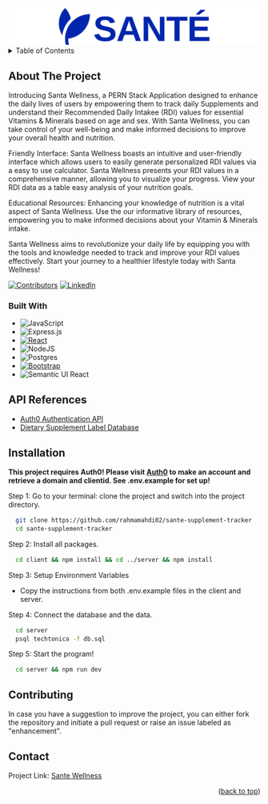 
<img src=https://github.com/rahmamahdi02/sante-supplement-tracker/blob/main/client/src/assets/darkbluelogo.png alt="MoMMLogo" >

<!-- TABLE OF CONTENTS -->
<details>
  <summary>Table of Contents</summary>
  <ol>
    <li>
      <a href="#about-the-project">About The Project</a>
      <ul>
        <li><a href="#built-with">Built With</a></li>
        <li><a href="api-reference">API Reference</a></li>
      </ul>
    </li>
        <li><a href="#installation">Installation</a></li>
    <!-- <li><a href="#usage">Usage</a></li>
    <li><a href="#roadmap">Roadmap</a></li> -->
    <li><a href="#contributing">Contributing</a></li>
    <li><a href="#contact">Contact</a></li>
    <li><a href="#acknowledgments">Acknowledgments</a></li>
  </ol>
</details>

<!-- ABOUT THE PROJECT -->

## About The Project


Introducing Santa Wellness, a PERN Stack Application designed to enhance the daily lives of users by empowering them to track daily Supplements and understand their Recommended Daily Intakee (RDI) values for essential Vitamins & Minerals based on age and sex. With Santa Wellness, you can take control of your well-being and make informed decisions to improve your overall health and nutrition.


Friendly Interface: Santa Wellness boasts an intuitive and user-friendly interface which allows users to easily generate personalized RDI values via a easy to use calculator. Santa Wellness presents your RDI values in a comprehensive manner, allowing you to visualize your progress. View your RDI data as a table easy analysis of your nutrition goals.

Educational Resources: Enhancing your knowledge of nutrition is a vital aspect of Santa Wellness. Use the  our informative library of resources, empowering you to make informed decisions about your Vitamin & Minerals intake. 

Santa Wellness aims to revolutionize your daily life by equipping you with the tools and knowledge needed to track and improve your RDI values effectively. Start your journey to a healthier lifestyle today with Santa Wellness!

[![Contributors][contributors-shield]][contributors-url]
[![LinkedIn][linkedin-shield]][linkedin-url]

### Built With

- ![JavaScript](https://img.shields.io/badge/javascript-%23323330.svg?style=for-the-badge&logo=javascript&logoColor=%23F7DF1E)
- ![Express.js](https://img.shields.io/badge/express.js-%23404d59.svg?style=for-the-badge&logo=express&logoColor=%2361DAFB)
- [![React][React.js]][React-url]
- ![NodeJS](https://img.shields.io/badge/node.js-6DA55F?style=for-the-badge&logo=node.js&logoColor=white)
- ![Postgres](https://img.shields.io/badge/postgres-%23316192.svg?style=for-the-badge&logo=postgresql&logoColor=white)
- [![Bootstrap][Bootstrap.com]][Bootstrap-url]
- ![Semantic UI React](https://img.shields.io/badge/Semantic%20UI%20React-%2335BDB2.svg?style=for-the-badge&logo=SemanticUIReact&logoColor=white)

<!-- <img src="https://github.com/rahmamahdi02/sante-supplement-tracker/blob/main/client/src/assets/landingpage_screenshot.png" /> -->


<!-- API Reference -->

## API References
* [Auth0 Authentication API](https://auth0.com/docs/api/authentication)
* [Dietary Supplement Label Database](https://dsld.od.nih.gov/api-guide)

<!-- Installation -->

## Installation

**This project requires Auth0! Please visit [Auth0](https://auth0.com/) to make an account and retrieve a domain and clientid. See .env.example for set up!**

Step 1: Go to your terminal: clone the project and switch into the project directory.

```bash
  git clone https://github.com/rahmamahdi02/sante-supplement-tracker
  cd sante-supplement-tracker
```

Step 2: Install all packages.

```bash
  cd client && npm install && cd ../server && npm install
```

Step 3: Setup Environment Variables

- Copy the instructions from both .env.example files in the client and server.

Step 4: Connect the database and the data.

```bash
  cd server
  psql techtonica -f db.sql
```

Step 5: Start the program!

```bash
  cd server && npm run dev
```

<!-- CONTRIBUTING -->



## Contributing

In case you have a suggestion to improve the project, you can either fork the repository and initiate a pull request or raise an issue labeled as "enhancement".

<!-- CONTACT -->

## Contact

Project Link: [Sante Wellness](https://github.com/rahmamahdi02/sante-supplement-tracker)


<p align="right">(<a href="#about-the-project">back to top</a>)</p>

<!-- MARKDOWN LINKS & IMAGES -->

[contributors-shield]: https://img.shields.io/badge/Contributors-1-brightgreen?style=for-the-badge&logo=appveyor
[contributors-url]: https://github.com/rahmamahdi02/sante-supplement-tracker/graphs/contributors
[linkedin-shield]: https://img.shields.io/badge/linkedin-%230077B5.svg?style=for-the-badge&logo=linkedin&logoColor=white
[linkedin-url]: https://www.linkedin.com/in/rahmamahdi/
[React.js]: https://img.shields.io/badge/React-20232A?style=for-the-badge&logo=react&logoColor=61DAFB
[React-url]: https://reactjs.org/
[Bootstrap.com]: https://img.shields.io/badge/Bootstrap-563D7C?style=for-the-badge&logo=bootstrap&logoColor=white
[Bootstrap-url]: https://getbootstrap.com


